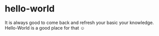 # hello-world
It is always good to come back and refresh your basic your knowledge.  
Hello-World is a good place for that :relaxed:
